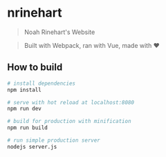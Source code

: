 # nrinehart

> Noah Rinehart's Website

> Built with Webpack, ran with Vue, made with :heart:

## How to build

``` bash
# install dependencies
npm install

# serve with hot reload at localhost:8080
npm run dev

# build for production with minification
npm run build

# run simple production server
nodejs server.js
```


